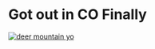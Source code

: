 <!--
id: 13011087
link: http://tumblr.atmos.org/post/13011087/got-out-in-co-finally
slug: got-out-in-co-finally
date: Mon Sep 24 2007 21:07:49 GMT-0700 (PDT)
publish: 2007-09-024
tags: 
title: Got out in CO Finally
-->


Got out in CO Finally
=====================

[![deer mountain
yo](http://farm2.static.flickr.com/1018/1434953173_66b5011e27.jpg)](http://flickr.com/photos/atmos/sets/72157602149750495/)

